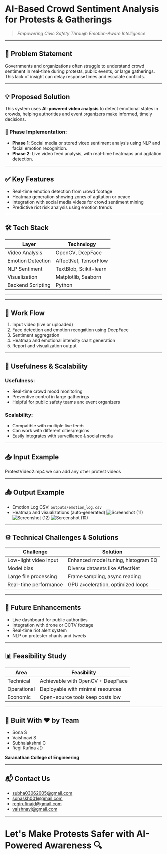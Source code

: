 # AI-Based Crowd Sentiment Analysis for Protests & Gatherings

> *Empowering Civic Safety Through Emotion-Aware Intelligence*

---

## 🚨 Problem Statement

Governments and organizations often struggle to understand crowd sentiment in real-time during protests, public events, or large gatherings. This lack of insight can delay response times and escalate conflicts.

---

## 💡 Proposed Solution

This system uses **AI-powered video analysis** to detect emotional states in crowds, helping authorities and event organizers make informed, timely decisions.

### 📌 Phase Implementation:
- **Phase 1**: Social media or stored video sentiment analysis using NLP and facial emotion recognition.
- **Phase 2**: Live video feed analysis, with real-time heatmaps and agitation detection.

---

## ✅ Key Features

- Real-time emotion detection from crowd footage  
- Heatmap generation showing zones of agitation or peace  
- Integration with social media videos for crowd sentiment mining  
- Predictive riot risk analysis using emotion trends

---

## 🛠 Tech Stack

| Layer               | Technology                 |
|--------------------|----------------------------|
| Video Analysis      | OpenCV, DeepFace           |
| Emotion Detection   | AffectNet, TensorFlow      |
| NLP Sentiment       | TextBlob, Scikit-learn     |
| Visualization       | Matplotlib, Seaborn        |
| Backend Scripting   | Python                     |

---

---

## 🔁 Work Flow 

1. Input video (live or uploaded)
2. Face detection and emotion recognition using DeepFace
3. Sentiment aggregation
4. Heatmap and emotional intensity chart generation
5. Report and visualization output

---

## 🎯 Usefulness & Scalability

### Usefulness:
- Real-time crowd mood monitoring
- Preventive control in large gatherings
- Helpful for public safety teams and event organizers

### Scalability:
- Compatible with multiple live feeds
- Can work with different cities/regions
- Easily integrates with surveillance & social media

---

## 📥 Input Example

ProtestVideo2.mp4
we can add any other protest videos

---

## 📤 Output Example

- Emotion Log CSV: `outputs/emotion_log.csv`
- Heatmap and visualizations (auto-generated)
![Screenshot (11)](https://github.com/user-attachments/assets/3c8f5d52-a224-455c-8c8e-b9eb7ccb10b0)
![Screenshot (12)](https://github.com/user-attachments/assets/0701af00-3988-4114-a19c-73ce24282765)
![Screenshot (10)](https://github.com/user-attachments/assets/18436cf4-6684-4e0f-90e5-4a6c6fa6f004)

---

## ⚙️ Technical Challenges & Solutions

| Challenge                | Solution                            |
|--------------------------|-------------------------------------|
| Low-light video input    | Enhanced model tuning, histogram EQ |
| Model bias               | Diverse datasets like AffectNet     |
| Large file processing    | Frame sampling, async reading       |
| Real-time performance    | GPU acceleration, optimized loops   |

---

## 🚀 Future Enhancements

- Live dashboard for public authorities
- Integration with drone or CCTV footage
- Real-time riot alert system
- NLP on protester chants and tweets

---

## 📊 Feasibility Study

| Area         | Feasibility                           |
|--------------|----------------------------------------|
| Technical    | Achievable with OpenCV + DeepFace     |
| Operational  | Deployable with minimal resources      |
| Economic     | Open-source tools keep costs low       |

---

## 🧠 Built With ❤️ by Team 

- Sona S
- Vaishnavi S
- Subhalakshmi C
- Regi Rufina JD

**Saranathan College of Engineering**

---

## 📬 Contact Us

- subha03062005@gmail.com  
- sonaskh001@gmail.com  
- regirufinajd@gmail.com  
- vaishnavi@gmail.com 

---

# Let's Make Protests Safer with AI-Powered Awareness 🔍
